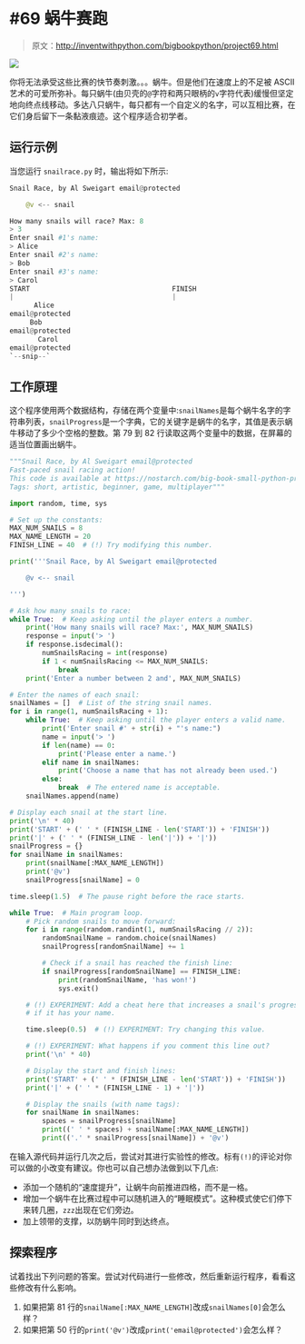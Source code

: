 # #69 蜗牛赛跑

> 原文：<http://inventwithpython.com/bigbookpython/project69.html>

![](img/9d995d63aaead72cad01120081eb8f75.png)

你将无法承受这些比赛的快节奏刺激。。。蜗牛。但是他们在速度上的不足被 ASCII 艺术的可爱所弥补。每只蜗牛(由贝壳的`@`字符和两只眼柄的`v`字符代表)缓慢但坚定地向终点线移动。多达八只蜗牛，每只都有一个自定义的名字，可以互相比赛，在它们身后留下一条黏液痕迹。这个程序适合初学者。

## 运行示例

当您运行 `snailrace.py` 时，输出将如下所示:

```py
Snail Race, by Al Sweigart email@protected

    @v <-- snail

How many snails will race? Max: 8
> 3
Enter snail #1's name:
> Alice
Enter snail #2's name:
> Bob
Enter snail #3's name:
> Carol
START                                   FINISH
|                                       |
      Alice
email@protected
     Bob
email@protected
       Carol
email@protected
`--snip--`
```

## 工作原理

这个程序使用两个数据结构，存储在两个变量中:`snailNames`是每个蜗牛名字的字符串列表，`snailProgress`是一个字典，它的关键字是蜗牛的名字，其值是表示蜗牛移动了多少个空格的整数。第 79 到 82 行读取这两个变量中的数据，在屏幕的适当位置画出蜗牛。

```py
"""Snail Race, by Al Sweigart email@protected
Fast-paced snail racing action!
This code is available at https://nostarch.com/big-book-small-python-programming
Tags: short, artistic, beginner, game, multiplayer"""

import random, time, sys

# Set up the constants:
MAX_NUM_SNAILS = 8
MAX_NAME_LENGTH = 20
FINISH_LINE = 40  # (!) Try modifying this number.

print('''Snail Race, by Al Sweigart email@protected

    @v <-- snail

''')

# Ask how many snails to race:
while True:  # Keep asking until the player enters a number.
    print('How many snails will race? Max:', MAX_NUM_SNAILS)
    response = input('> ')
    if response.isdecimal():
        numSnailsRacing = int(response)
        if 1 < numSnailsRacing <= MAX_NUM_SNAILS:
            break
    print('Enter a number between 2 and', MAX_NUM_SNAILS)

# Enter the names of each snail:
snailNames = []  # List of the string snail names.
for i in range(1, numSnailsRacing + 1):
    while True:  # Keep asking until the player enters a valid name.
        print('Enter snail #' + str(i) + "'s name:")
        name = input('> ')
        if len(name) == 0:
            print('Please enter a name.')
        elif name in snailNames:
            print('Choose a name that has not already been used.')
        else:
            break  # The entered name is acceptable.
    snailNames.append(name)

# Display each snail at the start line.
print('\n' * 40)
print('START' + (' ' * (FINISH_LINE - len('START')) + 'FINISH'))
print('|' + (' ' * (FINISH_LINE - len('|')) + '|'))
snailProgress = {}
for snailName in snailNames:
    print(snailName[:MAX_NAME_LENGTH])
    print('@v')
    snailProgress[snailName] = 0

time.sleep(1.5)  # The pause right before the race starts.

while True:  # Main program loop.
    # Pick random snails to move forward:
    for i in range(random.randint(1, numSnailsRacing // 2)):
        randomSnailName = random.choice(snailNames)
        snailProgress[randomSnailName] += 1

        # Check if a snail has reached the finish line:
        if snailProgress[randomSnailName] == FINISH_LINE:
            print(randomSnailName, 'has won!')
            sys.exit()

    # (!) EXPERIMENT: Add a cheat here that increases a snail's progress
    # if it has your name.

    time.sleep(0.5)  # (!) EXPERIMENT: Try changing this value.

    # (!) EXPERIMENT: What happens if you comment this line out?
    print('\n' * 40)

    # Display the start and finish lines:
    print('START' + (' ' * (FINISH_LINE - len('START')) + 'FINISH'))
    print('|' + (' ' * (FINISH_LINE - 1) + '|'))

    # Display the snails (with name tags):
    for snailName in snailNames:
        spaces = snailProgress[snailName]
        print((' ' * spaces) + snailName[:MAX_NAME_LENGTH])
        print(('.' * snailProgress[snailName]) + '@v') 
```

在输入源代码并运行几次之后，尝试对其进行实验性的修改。标有`(!)`的评论对你可以做的小改变有建议。你也可以自己想办法做到以下几点:

*   添加一个随机的“速度提升”，让蜗牛向前推进四格，而不是一格。
*   增加一个蜗牛在比赛过程中可以随机进入的“睡眠模式”。这种模式使它们停下来转几圈，`zzz`出现在它们旁边。
*   加上领带的支撑，以防蜗牛同时到达终点。

## 探索程序

试着找出下列问题的答案。尝试对代码进行一些修改，然后重新运行程序，看看这些修改有什么影响。

1.  如果把第 81 行的`snailName[:MAX_NAME_LENGTH]`改成`snailNames[0]`会怎么样？
2.  如果把第 50 行的`print('@v')`改成`print('email@protected')`会怎么样？